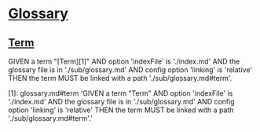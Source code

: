 # [Glossary](#glossary)

## [Term](#term)

GIVEN a term "[Term][1]"
  AND option 'indexFile' is './index.md'
  AND the glossary file is in './sub/glossary.md'
  AND config option 'linking' is 'relative'
THEN the term MUST be linked with a path './sub/glossary.md#term'.

[1]: glossary.md#term 'GIVEN a term "Term" AND option 'indexFile' is './index.md' AND the glossary file is in './sub/glossary.md' AND config option 'linking' is 'relative'
THEN the term MUST be linked with a path './sub/glossary.md#term'.'
